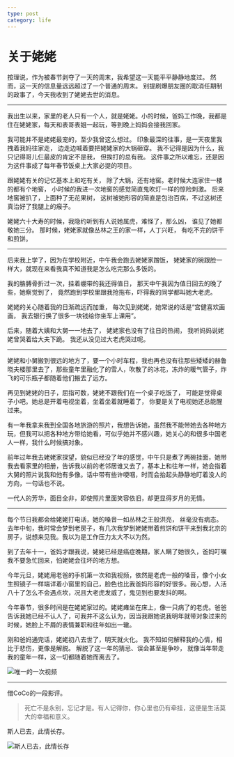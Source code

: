 ```yaml
---
type: post
category: life
---
```

# 关于姥姥

按理说，作为被春节剥夺了一天的周末，我希望这一天能平平静静地度过。
然而，这一天的信息量远远超过了一个普通的周末。
别提刷爆朋友圈的取消任期制的政事了，今天我收到了姥姥去世的消息。

---

我出生以来，家里的老人只有一个人，就是姥姥。小的时候，爸妈工作晚，我都是住在姥姥家，每天和表哥表姐一起玩，等到晚上妈妈会接我回家。

我可能并不是姥姥最宠的，至少我曾这么想过。
印象最深的往事，是一天夜里我拽着我妈往家走，
边走边喊着要把姥姥家的大锅砸穿。
我不记得是因为什么，我只记得哥儿仨最皮的肯定不是我，
但挨打的总有我。
这件事之所以难忘，还是因为这件事成了每年春节饭桌上大家必提的项目。

跟姥姥有关的记忆基本上和吃有关，
除了大锅，还有地窖。老时候大连家住一楼的都有个地窖，
小时候的我进一次地窖的感觉简直鬼吹灯一样的惊险刺激。
后来地窖被扒了，上面种了无花果树，
这树被她形容的简直是包治百病，不过这树还真治好了我腿上的瘊子。

姥姥六十大寿的时候，我隐约听到有人说她属虎，难怪了，那么凶，
谁见了她都敬她三分。
那时候，姥姥家就像丛林之王的家一样，人丁兴旺，
有吃不完的饼干和煎饼。

---

后来我上学了，因为在学校附近，中午我会跑去姥姥家蹭饭，
姥姥家的碗跟脸一样大，就现在来看我真不知道我是怎么吃完那么多饭的。

我的胳膊骨折过一次，挂着绷带的我还得值日，
那天中午我因为值日回去的晚了些，她察觉到了，
竟然跑到学校里跟我抢拖布，吓得我的同学都叫她大老虎。

姥姥的关心随着我的日渐疏远而加重，
每次见到姥姥，她常说的话是“宫健喜欢画画，
我去银行换了很多一块钱给你坐车上课用”。

后来，随着大姨和大舅一一地去了，
姥姥家也没有了往日的热闹，
我听妈妈说姥姥曾哭着给大夫下跪。
我还从没见过大老虎哭过呢。

---

姥姥和小舅搬到很远的地方了，要一个小时车程，我也再也没有往那些矮矮的赫鲁晓夫楼那里去了，那些童年里融化了的雪人，吹散了的冰花，冻炸的暖气管子，炸飞的可乐瓶子都随着他们搬去了远方。

再见到姥姥的日子，屈指可数，姥姥不跟我们在一个桌子吃饭了，
可能是觉得桌子小吧。她总是开着电视坐着，坐着坐着就睡着了，
你要是关了电视她还总能醒过来。

有一年我拿来我到全国各地旅游的照片，我想告诉她，虽然我不能带她去各种地方玩，但我可以把各种地方带给她看，可似乎她并不感兴趣，她关心的和很多中国老人一样，我什么时候搞对象。

前年过年我去姥姥家探望，貌似已经没了年的感觉，中午只是煮了两碗挂面，她带我去看家里的相册，告诉我以前的老邻居谁又去了，基本上和往年一样，她会指着大舅的照片说我和他有多像。话中带有些许哽咽，时而会抬起头静静地盯着没人的方向，一句话也不说。

一代人的芳华，面目全非，即使照片里面笑容依旧，却更显得岁月的无情。

---

每个节日我都会给姥姥打电话，她的嗓音一如丛林之王般洪亮，
丝毫没有病态。去年中旬，我时常会梦到老房子，有几次我梦到姥姥带着煎饼和饼干来到我北京的房子，说想来见我。我以为是工作压力太大不以为然。

到了去年十一，爸妈才跟我说，姥姥已经是癌症晚期，家人瞒了她很久，爸妈叮嘱我不要急忙回来，怕姥姥会往坏的地方想。

今年元旦，姥姥用老爸的手机第一次和我视频，依然是老虎一般的嗓音，像个小女生照镜子一样端详着小窗里的自己，脸色也比我爸妈形容的好很多。我心想，人活八十了怎么不会遇点坎，况且大老虎发威了，鬼见到也要发抖的啊。

今年春节，很多时间是在姥姥家过的。姥姥瘫坐在床上，像一只病了的老虎。爸爸告诉我她已经不认人了，可我并不这么认为，因当我跟她说我明年就带对象过来的时候，她脸上不屑的表情兼职和往年如出一辙。

刚和爸妈通完话，姥姥初八去世了，明天就火化。
我不知如何解释我的心情，相比于悲伤，更像是解脱。
解脱了这一年的猜忌、误会甚至是争吵，
就像当年带走我的童年一样，这一切都随着她而离去了。

![唯一的一次视频](http://ww1.sinaimg.cn/small/89d0a2e1ly1fot70eiqgoj20u01hct9u.jpg)

---

借CoCo的一段影评。

> 死亡不是永别，忘记才是。有人记得你，你心里也仍有牵挂，这便是生活莫大的幸福和意义。

斯人已去，此情长存。

![斯人已去，此情长存](http://ww1.sinaimg.cn/large/89d0a2e1ly1fot4xsuvysj20u00u0gn4.jpg)


